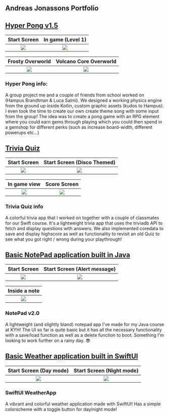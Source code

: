 ## Andreas Jonassons Portfolio

## [Hyper Pong v1.5](https://github.com/LucaSalmi/HyperPongGruppB/) 

Start Screen             |  In game (Level 1)
:-------------------------:|:-------------------------:
![](https://cdn.discordapp.com/attachments/372703682375974924/955625793210445864/Screenshot_20220322_013129.png)  | ![](https://cdn.discordapp.com/attachments/372703682375974924/955625792711307314/Screenshot_20220322_013320.png)

Frosty Overworld             |  Volcano Core Overworld
:-------------------------:|:-------------------------:
![](https://cdn.discordapp.com/attachments/372703682375974924/955625792333811773/Screenshot_20220322_013250.png)  | ![](https://cdn.discordapp.com/attachments/372703682375974924/955625793613074442/Screenshot_20220322_013232.png)


### Hyper Pong info: 

A group project me and a couple of friends from school worked on (Hampus Brandtman & Luca Salmi). We designed a working physics engine from the ground up inside Kotlin, custom graphic assets (kudos to Hampus). I even took the time to create our own create theme song with some input from the group! The idea was to create a pong game with an RPG element where you could earn gems through playing which you could then spend in a gemshop for different perks (such as increase board-width, different powerups etc...)


## [Trivia Quiz](https://github.com/sarahparah/triviaquiz)

Start Screen             |  Start Screen (Disco Themed)
:-------------------------:|:-------------------------:
![](https://cdn.discordapp.com/attachments/940202792675606548/955487738658979891/Simulator_Screen_Shot_-_iPhone_13_-_2022-03-21_at_16.25.12.png)  | ![](https://cdn.discordapp.com/attachments/940202792675606548/955487742186356766/Simulator_Screen_Shot_-_iPhone_13_-_2022-03-21_at_16.25.18.png)

In game view             |  Score Screen
:-------------------------:|:-------------------------:
![](https://cdn.discordapp.com/attachments/940202792675606548/955487740181491812/Simulator_Screen_Shot_-_iPhone_13_-_2022-03-21_at_16.26.06.png)  | ![](https://cdn.discordapp.com/attachments/940202792675606548/955487740613509181/Simulator_Screen_Shot_-_iPhone_13_-_2022-03-21_at_16.26.00.png)



### **Trivia Quiz info** 

A colorful trivia app that I worked on together with a couple of classmates for our Swift course. It's a lightweight trivia app that uses the triviadb API to fetch and display questions with answers. We also implemented coredata to save and display highscore as well as functionality to revisit an old Quiz to see 
what you got right / wrong during your playthrough! 

## [Basic NotePad application built in Java](https://github.com/officialskum/NotePad_v2.0)

Start Screen             |  Start Screen (Alert message)
:-------------------------:|:-------------------------:
![](https://cdn.discordapp.com/attachments/372703682375974924/955511722272239647/NotePad_startscreen.png)  | ![](https://cdn.discordapp.com/attachments/372703682375974924/955511722045759498/DeleteAlert.png)

Inside a note              | 
:-------------------------:|
![](https://cdn.discordapp.com/attachments/372703682375974924/955511721794105394/Anteckningssida.png)  | 

### **NotePad v2.0**

A lightweight (and slightly bland) notepad app I've made for my Java course at KYH! The UI so far is quite basic but it has all the necessary functionality 
with a save/load function as well as a delete function to boot. Something I'm looking to work further on a rainy day. 😎

## [Basic Weather application built in SwiftUI](https://github.com/officialskum/WeatherApp_SwiftUi-)

Start Screen (Day mode)             | Start Screen (Night mode)
:-------------------------:|:-------------------------:
![](https://cdn.discordapp.com/attachments/372703682375974924/955511681423900683/Bluscreen.png)  | ![](https://cdn.discordapp.com/attachments/372703682375974924/955511681738489866/nightScreen.png)

### **SwiftUI WeatherApp**

A vibrant and colorful weather application made with SwiftUI! Has a simple colorscheme with a toggle button for day/night mode! 







